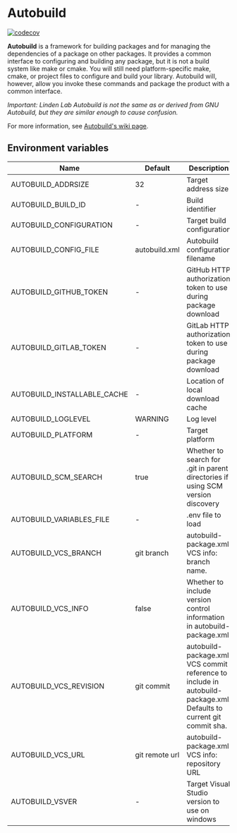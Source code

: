 # Autobuild

[![codecov](https://codecov.io/gh/secondlife/autobuild/branch/main/graph/badge.svg?token=8GBLMAFDIN)](https://codecov.io/gh/secondlife/autobuild)

**Autobuild** is a framework for building packages and for managing the
dependencies of a package on other packages. It provides a common
interface to configuring and building any package, but it is not a
build system like make or cmake. You will still need platform-specific
make, cmake, or project files to configure and build your
library. Autobuild will, however, allow you invoke these commands and
package the product with a common interface.

*Important: Linden Lab Autobuild is not the same as or derived from GNU
Autobuild, but they are similar enough to cause confusion.*

For more information, see [Autobuild's wiki page][wiki].

[wiki]: https://wiki.secondlife.com/wiki/Autobuild

## Environment variables

| Name | Default | Description |
|-|-|-|
| AUTOBUILD_ADDRSIZE | 32 | Target address size |
| AUTOBUILD_BUILD_ID | - | Build identifier |
| AUTOBUILD_CONFIGURATION | - | Target build configuration |
| AUTOBUILD_CONFIG_FILE | autobuild.xml | Autobuild configuration filename |
| AUTOBUILD_GITHUB_TOKEN | - | GitHub HTTP authorization token to use during package download |
| AUTOBUILD_GITLAB_TOKEN | - | GitLab HTTP authorization token to use during package download |
| AUTOBUILD_INSTALLABLE_CACHE | - | Location of local download cache |
| AUTOBUILD_LOGLEVEL | WARNING | Log level |
| AUTOBUILD_PLATFORM | - | Target platform |
| AUTOBUILD_SCM_SEARCH | true | Whether to search for .git in parent directories if using SCM version discovery |
| AUTOBUILD_VARIABLES_FILE | - | .env file to load |
| AUTOBUILD_VCS_BRANCH | git branch | autobuild-package.xml VCS info: branch name.  |
| AUTOBUILD_VCS_INFO | false | Whether to include version control information in autobuild-package.xml |
| AUTOBUILD_VCS_REVISION | git commit | autobuild-package.xml VCS commit reference to include in autobuild-package.xml. Defaults to current git commit sha. |
| AUTOBUILD_VCS_URL | git remote url | autobuild-package.xml VCS info: repository URL |
| AUTOBUILD_VSVER | - | Target Visual Studio version to use on windows |
